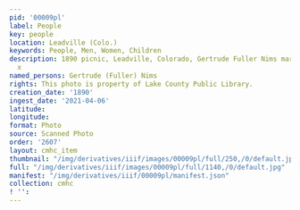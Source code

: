 ```yaml
---
pid: '00009pl'
label: People
key: people
location: Leadville (Colo.)
keywords: People, Men, Women, Children
description: 1890 picnic, Leadville, Colorado, Gertrude Fuller Nims marked with an
  x
named_persons: Gertrude (Fuller) Nims
rights: This photo is property of Lake County Public Library.
creation_date: '1890'
ingest_date: '2021-04-06'
latitude: 
longitude: 
format: Photo
source: Scanned Photo
order: '2607'
layout: cmhc_item
thumbnail: "/img/derivatives/iiif/images/00009pl/full/250,/0/default.jpg"
full: "/img/derivatives/iiif/images/00009pl/full/1140,/0/default.jpg"
manifest: "/img/derivatives/iiif/00009pl/manifest.json"
collection: cmhc
! '': 
---
```

